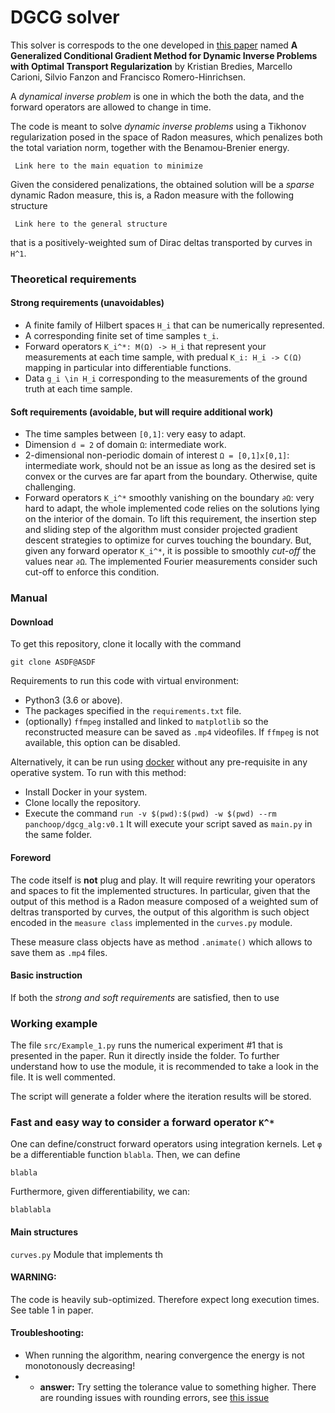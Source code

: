 # DGCG solver

This solver is correspods to the one developed in
[this paper](https://arxiv.org/abs/2012.11706) named
**A Generalized Conditional Gradient Method for Dynamic Inverse Problems with 
Optimal Transport Regularization** by Kristian Bredies, Marcello Carioni, 
Silvio Fanzon and Francisco Romero-Hinrichsen.

A *dynamical inverse problem* is one in which the both the data, and
the forward operators are allowed to change in time. 

The code is meant to solve *dynamic inverse problems* using a Tikhonov
regularization posed in the space of Radon measures, which penalizes
both the total variation norm, together with the Benamou-Brenier energy. 

``` Link here to the main equation to minimize```

Given the considered penalizations, the obtained solution will be a 
*sparse* dynamic Radon measure, this is, a Radon measure with the
following structure

``` Link here to the general structure```

that is a positively-weighted sum of Dirac deltas transported by curves in `H^1`.


### Theoretical requirements

#### Strong requirements (unavoidables)

- A finite family of Hilbert spaces `H_i` that can be numerically represented.
- A corresponding finite set of time samples `t_i`.
- Forward operators `K_i^*: M(Ω) -> H_i` that represent your measurements at each time sample,
with predual `K_i: H_i -> C(Ω)` mapping in particular into differentiable functions.
- Data `g_i \in H_i` corresponding to the measurements of the ground truth at each time sample.

#### Soft requirements (avoidable, but will require additional work)

- The time samples between `[0,1]`: very easy to adapt.
- Dimension `d = 2` of domain `Ω`: intermediate work.
- 2-dimensional non-periodic domain of interest `Ω = [0,1]x[0,1]`: 
intermediate work, should not be an issue as long as the desired set is convex or the
curves are far apart from the boundary. Otherwise, quite challenging.
- Forward operators `K_i^*` smoothly vanishing on the boundary `∂Ω`: very hard to 
adapt, the whole implemented code relies on the solutions lying on the interior 
of the domain. To lift this requirement, the insertion step and sliding
step of the algorithm must consider projected gradient descent strategies
to optimize for curves touching the boundary. 
But, given any forward operator `K_i^*`, it is possible to smoothly *cut-off* 
the values near `∂Ω`. The implemented Fourier measurements consider such
cut-off to enforce this condition.



### Manual

#### Download

To get this repository, clone it locally with the command

``` 
git clone ASDF@ASDF
```

Requirements to run this code with virtual environment:
- Python3 (3.6 or above).
- The packages specified in the `requirements.txt` file.
- (optionally) `ffmpeg` installed and linked to `matplotlib` so the reconstructed
measure can be saved as `.mp4` videofiles. If `ffmpeg` is not available, 
this option can be disabled.

Alternatively, it can be run using [docker](https://www.docker.com/) without
any pre-requisite in any operative system. To run with this method:
- Install Docker in your system.
- Clone locally the repository.
- Execute the command `run -v $(pwd):$(pwd) -w $(pwd) --rm panchoop/dgcg_alg:v0.1`
It will execute your script saved as `main.py` in the same folder.

#### Foreword

The code itself is **not** plug and play. It will require rewriting your 
operators and spaces to fit the implemented structures. 
In particular, given that the output of this method is a Radon measure
composed of a weighted sum of deltras transported by curves, 
the output of this algorithm is such object encoded in the
`measure class` implemented in the `curves.py` module. 

These measure class objects have as method `.animate()` which allows
to save them as `.mp4` files. 

#### Basic instruction

If both the *strong and soft requirements* are satisfied, then to use

### Working example

The file `src/Example_1.py` runs the numerical experiment #1 that is presented
in the paper. Run it directly inside the folder. To further understand 
how to use the module, it is recommended to take a look in the file. 
It is well commented.

The script will generate a folder where the iteration results will be stored. 

### Fast and easy way to consider a forward operator `K^*`

One can define/construct forward operators using integration kernels.
Let `φ` be a differentiable function `blabla`. Then, we can define

```
blabla
```

Furthermore, given differentiability, we can:

```
blablabla
```




#### Main structures

```curves.py```
Module that implements th


#### WARNING:
The code is heavily sub-optimized. Therefore expect long execution times.
See table 1 in paper.

#### Troubleshooting:
- When running the algorithm, nearing convergence the energy is not monotonously decreasing! 
- - **answer:** Try setting the tolerance value to something higher. There are rounding issues with rounding errors, see [this issue](https://github.com/panchoop/DGCG_algorithm/issues/13#issue-774344239)


